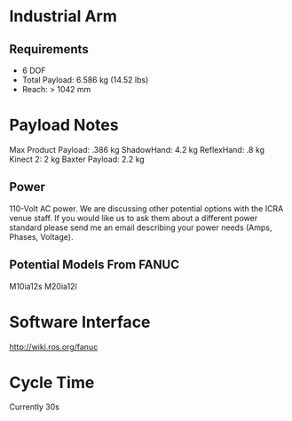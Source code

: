 # Industrial Arm

## Requirements

 - 6 DOF
 - Total Payload: 6.586 kg (14.52 lbs)
 - Reach: > 1042 mm


# Payload Notes

Max Product Payload: .386 kg
ShadowHand: 4.2 kg
ReflexHand: .8 kg
Kinect 2: 2 kg
Baxter Payload: 2.2 kg

## Power

110-Volt AC power. We are discussing other potential options with the ICRA venue staff. If you would like us to ask them about a different power standard please send me an email describing your power needs (Amps, Phases, Voltage).

## Potential Models From FANUC

M10ia12s
M20ia12l

# Software Interface

http://wiki.ros.org/fanuc

# Cycle Time

Currently 30s
